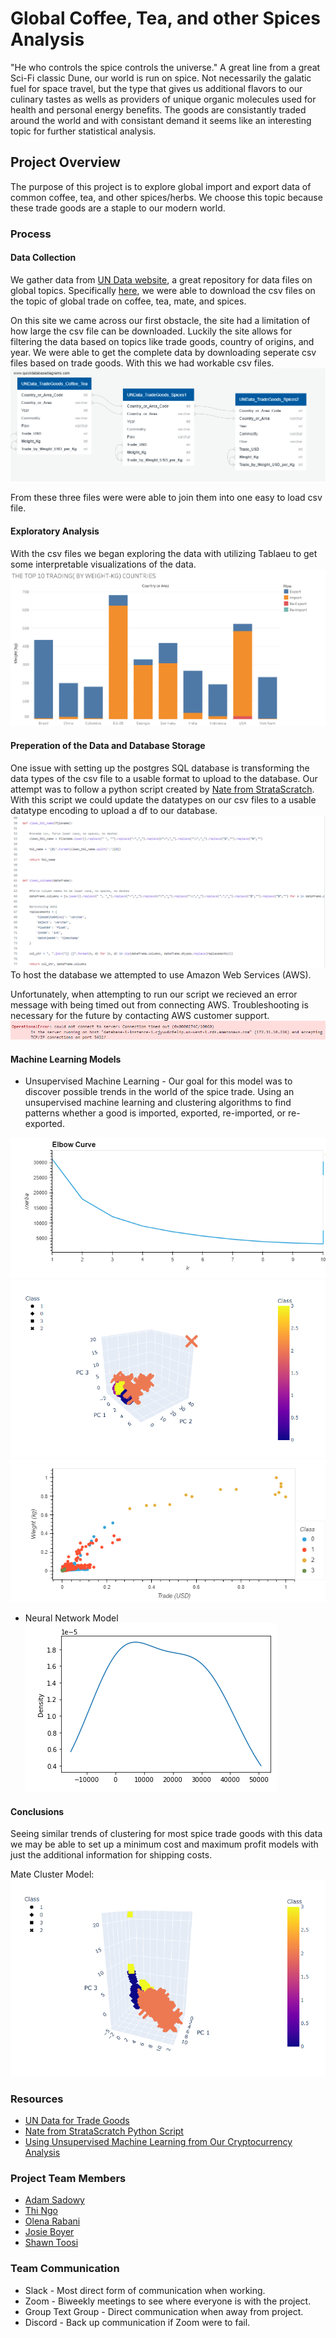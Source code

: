 # Global Coffee, Tea, and other Spices Analysis   
"He who controls the spice controls the universe."
A great line from a great Sci-Fi classic Dune, our world is run on spice. Not necessarily the galatic fuel for space travel, but the type that gives us additional flavors to our culinary tastes as wells as providers of unique organic molecules used for health and personal energy benefits. The goods are consistantly traded around the world and with consistant demand it seems like an interesting topic for further statistical analysis.   

## Project Overview   
The purpose of this project is to explore global import and export data of common coffee, tea, and other spices/herbs. We choose this topic because these trade goods are a staple to our modern world.    

### Process   

#### Data Collection   
We gather data from [UN Data website](http://data.un.org/Default.aspx), a great repository for data files on global topics. Specifically [here]( http://data.un.org/Data.aspx?d=ComTrade&f=_l1Code%3a10), we were able to download the csv files on the topic of global trade on coffee, tea, mate, and spices.   

On this site we came across our first obstacle, the site had a limitation of how large the csv file can be downloaded. Luckily the site allows for filtering the data based on topics like trade goods, country of origins, and year. We were able to get the complete data by downloading seperate csv files based on trade goods. With this we had workable csv files.  
![pic](https://github.com/ajsadowy/Global_Coffee_Tea_Spice_Analysis/blob/PossibleFinal/Images/QuickDBD-export.png)   

From these three files were were able to join them into one easy to load csv file.   

#### Exploratory Analysis
With the csv files we began exploring the data with utilizing Tablaeu to get some interpretable visualizations of the data.   
![pic](https://github.com/ajsadowy/Global_Coffee_Tea_Spice_Analysis/blob/PossibleFinal/Tablaeu_Images/THE%20TOP%2010%20TRADING%20(BY%20WEIGHT-KG)%20COUNTRIES.png)   
#### Preperation of the Data and Database Storage   
One issue with setting up the postgres SQL database is transforming the data types of the csv file to a usable format to upload to the database. Our attempt was to follow a python script created by [Nate from StrataScratch](https://github.com/Strata-Scratch/csv_to_db_automation). With this script we could update the datatypes on our csv files to a usable datatype encoding to upload a df to our database.
![pic](https://github.com/ajsadowy/Global_Coffee_Tea_Spice_Analysis/blob/PossibleFinal/Images/clean.png)   
To host the database we attempted to use Amazon Web Services (AWS).   

Unfortunately, when attempting to run our script we recieved an error message with being timed out from connecting AWS. Troubleshooting is necessary for the future by contacting AWS customer support.   
![pic](https://github.com/ajsadowy/Global_Coffee_Tea_Spice_Analysis/blob/PossibleFinal/Images/Untitled.png)   
#### Machine Learning Models   
* Unsupervised Machine Learning   -
Our goal for this model was to discover possible trends in the world of the spice trade. Using an unsupervised machine learning and clustering algorithms to find patterns whether a good is imported, exported, re-imported, or re-exported.   

![pic](https://github.com/ajsadowy/Global_Coffee_Tea_Spice_Analysis/blob/PossibleFinal/MachineLearning/Unsupervised/ML_IMAGES/BlackTeaElbow.png)   
![pic](https://github.com/ajsadowy/Global_Coffee_Tea_Spice_Analysis/blob/PossibleFinal/MachineLearning/Unsupervised/ML_IMAGES/TeaBlack3D.png)   
![pic](https://github.com/ajsadowy/Global_Coffee_Tea_Spice_Analysis/blob/PossibleFinal/MachineLearning/Unsupervised/ML_IMAGES/TeaGreen2D.png)   
* Neural Network Model   
![pic](https://github.com/ajsadowy/Global_Coffee_Tea_Spice_Analysis/blob/PossibleFinal/Images/NN.png)

#### Conclusions   
Seeing similar trends of clustering for most spice trade goods with this data we may be able to set up a minimum cost and maximum profit models with just the additional information for shipping costs.

Mate Cluster Model:   
![pic](https://github.com/ajsadowy/Global_Coffee_Tea_Spice_Analysis/blob/PossibleFinal/MachineLearning/Unsupervised/ML_IMAGES/Mate3D.png)   

### Resources   
* [UN Data for Trade Goods](http://data.un.org/Default.aspx)   
* [Nate from StrataScratch Python Script](https://github.com/Strata-Scratch/csv_to_db_automation)
* [Using Unsupervised Machine Learning from Our Cryptocurrency Analysis](https://github.com/ajsadowy/Cryptocurrency_Analysis)   
### Project Team Members   
* [Adam Sadowy](https://github.com/ajsadowy)   
* [Thi Ngo](https://github.com/Thingo2906)   
* [Olena Rabani](https://github.com/olenarabani)   
* [Josie Boyer](https://github.com/JosieBoyer)   
* [Shawn Toosi](https://github.com/Shawn2C)
### Team Communication
* Slack - Most direct form of communication when working.   
* Zoom  - Biweekly meetings to see where everyone is with the project.   
* Group Text Group - Direct communication when away from project.   
* Discord - Back up communication if Zoom were to fail.   
